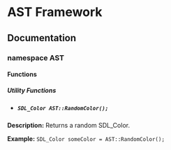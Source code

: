 # AST Framework
## Documentation
### namespace AST
#### Functions
##### Utility Functions
- ##### `SDL_Color AST::RandomColor();`

**Description:** Returns a random SDL_Color.

**Example:** `SDL_Color someColor = AST::RandomColor();`